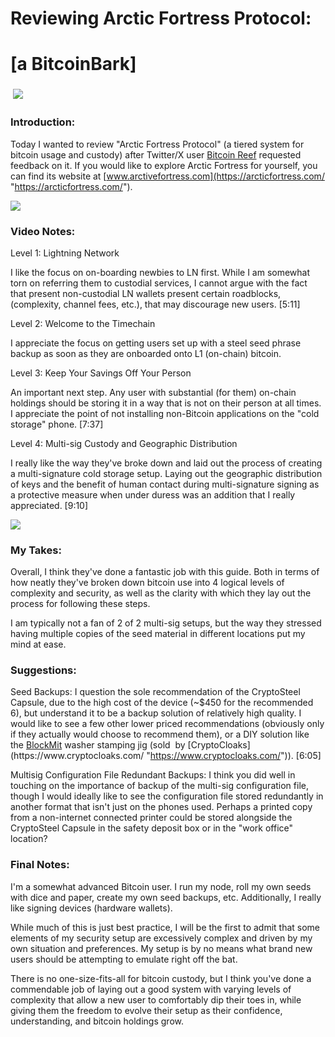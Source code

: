 Reviewing Arctic Fortress Protocol:
===================================

[a BitcoinBark]
===============

###  ![](https://bitcoinbarks.com/gallery_gen/ea478ab9031fc85e9985af7a553c854d_fit.png)

### Introduction:

Today I wanted to review "Arctic Fortress Protocol" (a tiered system for bitcoin usage and custody) after Twitter/X user [Bitcoin Reef](https://twitter.com/BtcCuracao "https://twitter.com/BtcCuracao") requested feedback on it. If you would like to explore Arctic Fortress for yourself, you can find its website at [www.arctivefortress.com](https://arcticfortress.com/ "https://arcticfortress.com/").

![](https://bitcoinbarks.com/gallery_gen/a2a246d7e152f22217a802b27ad6cc1c_fit.png)

### Video Notes:

Level 1: Lightning Network

I like the focus on on-boarding newbies to LN first. While I am somewhat torn on referring them to custodial services, I cannot argue with the fact that present non-custodial LN wallets present certain roadblocks, (complexity, channel fees, etc.), that may discourage new users. [5:11]

Level 2: Welcome to the Timechain

I appreciate the focus on getting users set up with a steel seed phrase backup as soon as they are onboarded onto L1 (on-chain) bitcoin.

Level 3: Keep Your Savings Off Your Person

An important next step. Any user with substantial (for them) on-chain holdings should be storing it in a way that is not on their person at all times. I appreciate the point of not installing non-Bitcoin applications on the "cold storage" phone. [7:37]

Level 4: Multi-sig Custody and Geographic Distribution

I really like the way they've broke down and laid out the process of creating a multi-signature cold storage setup. Laying out the geographic distribution of keys and the benefit of human contact during multi-signature signing as a protective measure when under duress was an addition that I really appreciated. [9:10]

![](https://bitcoinbarks.com/gallery_gen/42da5aaf1a42f6010dbb85035eeff532_fit.webp)

### My Takes:

Overall, I think they've done a fantastic job with this guide. Both in terms of how neatly they've broken down bitcoin use into 4 logical levels of complexity and security, as well as the clarity with which they lay out the process for following these steps.

I am typically not a fan of 2 of 2 multi-sig setups, but the way they stressed having multiple copies of the seed material in different locations put my mind at ease.

### Suggestions:

Seed Backups: I question the sole recommendation of the CryptoSteel Capsule, due to the high cost of the device (~$450 for the recommended 6), but understand it to be a backup solution of relatively high quality. I would like to see a few other lower priced recommendations (obviously only if they actually would choose to recommend them), or a DIY solution like the [BlockMit](https://blockmit.com/english/guides/diy/make-cold-wallet-washers/ "https://blockmit.com/english/guides/diy/make-cold-wallet-washers/") washer stamping jig (sold [<HERE>](https://www.cryptocloaks.com/product/blockmitjig/ "https://www.cryptocloaks.com/product/blockmitjig/") by [CryptoCloaks](https://www.cryptocloaks.com/ "https://www.cryptocloaks.com/")). [6:05]

Multisig Configuration File Redundant Backups: I think you did well in touching on the importance of backup of the multi-sig configuration file, though I would ideally like to see the configuration file stored redundantly in another format that isn't just on the phones used. Perhaps a printed copy from a non-internet connected printer could be stored alongside the CryptoSteel Capsule in the safety deposit box or in the "work office" location?

### Final Notes:

I'm a somewhat advanced Bitcoin user. I run my node, roll my own seeds with dice and paper, create my own seed backups, etc. Additionally, I really like signing devices (hardware wallets).

While much of this is just best practice, I will be the first to admit that some elements of my security setup are excessively complex and driven by my own situation and preferences. My setup is by no means what brand new users should be attempting to emulate right off the bat.

There is no one-size-fits-all for bitcoin custody, but I think you've done a commendable job of laying out a good system with varying levels of complexity that allow a new user to comfortably dip their toes in, while giving them the freedom to evolve their setup as their confidence, understanding, and bitcoin holdings grow.